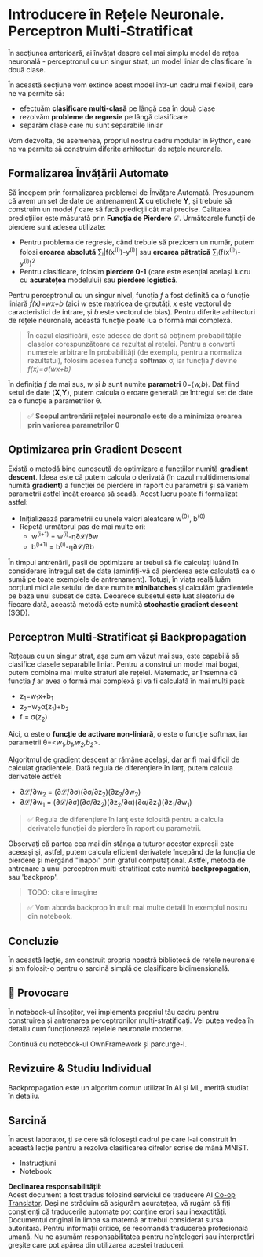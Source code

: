 <!--
CO_OP_TRANSLATOR_METADATA:
{
  "original_hash": "df98b2c59f87d8543135301e87969f70",
  "translation_date": "2025-05-20T02:26:45+00:00",
  "source_file": "15-rag-and-vector-databases/data/own_framework.md",
  "language_code": "ro"
}
-->
# Introducere în Rețele Neuronale. Perceptron Multi-Stratificat

În secțiunea anterioară, ai învățat despre cel mai simplu model de rețea neuronală - perceptronul cu un singur strat, un model liniar de clasificare în două clase.

În această secțiune vom extinde acest model într-un cadru mai flexibil, care ne va permite să:

* efectuăm **clasificare multi-clasă** pe lângă cea în două clase
* rezolvăm **probleme de regresie** pe lângă clasificare
* separăm clase care nu sunt separabile liniar

Vom dezvolta, de asemenea, propriul nostru cadru modular în Python, care ne va permite să construim diferite arhitecturi de rețele neuronale.

## Formalizarea Învățării Automate

Să începem prin formalizarea problemei de Învățare Automată. Presupunem că avem un set de date de antrenament **X** cu etichete **Y**, și trebuie să construim un model *f* care să facă predicții cât mai precise. Calitatea predicțiilor este măsurată prin **Funcția de Pierdere** ℒ. Următoarele funcții de pierdere sunt adesea utilizate:

* Pentru problema de regresie, când trebuie să prezicem un număr, putem folosi **eroarea absolută** ∑<sub>i</sub>|f(x<sup>(i)</sup>)-y<sup>(i)</sup>| sau **eroarea pătratică** ∑<sub>i</sub>(f(x<sup>(i)</sup>)-y<sup>(i)</sup>)<sup>2</sup>
* Pentru clasificare, folosim **pierdere 0-1** (care este esențial același lucru cu **acuratețea** modelului) sau **pierdere logistică**.

Pentru perceptronul cu un singur nivel, funcția *f* a fost definită ca o funcție liniară *f(x)=wx+b* (aici *w* este matricea de greutăți, *x* este vectorul de caracteristici de intrare, și *b* este vectorul de bias). Pentru diferite arhitecturi de rețele neuronale, această funcție poate lua o formă mai complexă.

> În cazul clasificării, este adesea de dorit să obținem probabilitățile claselor corespunzătoare ca rezultat al rețelei. Pentru a converti numerele arbitrare în probabilități (de exemplu, pentru a normaliza rezultatul), folosim adesea funcția **softmax** σ, iar funcția *f* devine *f(x)=σ(wx+b)*

În definiția *f* de mai sus, *w* și *b* sunt numite **parametri** θ=⟨*w,b*⟩. Dat fiind setul de date ⟨**X**,**Y**⟩, putem calcula o eroare generală pe întregul set de date ca o funcție a parametrilor θ.

> ✅ **Scopul antrenării rețelei neuronale este de a minimiza eroarea prin varierea parametrilor θ**

## Optimizarea prin Gradient Descent

Există o metodă bine cunoscută de optimizare a funcțiilor numită **gradient descent**. Ideea este că putem calcula o derivată (în cazul multidimensional numită **gradient**) a funcției de pierdere în raport cu parametrii și să variem parametrii astfel încât eroarea să scadă. Acest lucru poate fi formalizat astfel:

* Inițializează parametrii cu unele valori aleatoare w<sup>(0)</sup>, b<sup>(0)</sup>
* Repetă următorul pas de mai multe ori:
    - w<sup>(i+1)</sup> = w<sup>(i)</sup>-η∂ℒ/∂w
    - b<sup>(i+1)</sup> = b<sup>(i)</sup>-η∂ℒ/∂b

În timpul antrenării, pașii de optimizare ar trebui să fie calculați luând în considerare întregul set de date (amintiți-vă că pierderea este calculată ca o sumă pe toate exemplele de antrenament). Totuși, în viața reală luăm porțiuni mici ale setului de date numite **minibatches** și calculăm gradientele pe baza unui subset de date. Deoarece subsetul este luat aleatoriu de fiecare dată, această metodă este numită **stochastic gradient descent** (SGD).

## Perceptron Multi-Stratificat și Backpropagation

Rețeaua cu un singur strat, așa cum am văzut mai sus, este capabilă să clasifice clasele separabile liniar. Pentru a construi un model mai bogat, putem combina mai multe straturi ale rețelei. Matematic, ar însemna că funcția *f* ar avea o formă mai complexă și va fi calculată în mai mulți pași:
* z<sub>1</sub>=w<sub>1</sub>x+b<sub>1</sub>
* z<sub>2</sub>=w<sub>2</sub>α(z<sub>1</sub>)+b<sub>2</sub>
* f = σ(z<sub>2</sub>)

Aici, α este o **funcție de activare non-liniară**, σ este o funcție softmax, iar parametrii θ=<*w<sub>1</sub>,b<sub>1</sub>,w<sub>2</sub>,b<sub>2</sub>*>.

Algoritmul de gradient descent ar rămâne același, dar ar fi mai dificil de calculat gradientele. Dată regula de diferențiere în lanț, putem calcula derivatele astfel:

* ∂ℒ/∂w<sub>2</sub> = (∂ℒ/∂σ)(∂σ/∂z<sub>2</sub>)(∂z<sub>2</sub>/∂w<sub>2</sub>)
* ∂ℒ/∂w<sub>1</sub> = (∂ℒ/∂σ)(∂σ/∂z<sub>2</sub>)(∂z<sub>2</sub>/∂α)(∂α/∂z<sub>1</sub>)(∂z<sub>1</sub>/∂w<sub>1</sub>)

> ✅ Regula de diferențiere în lanț este folosită pentru a calcula derivatele funcției de pierdere în raport cu parametrii.

Observați că partea cea mai din stânga a tuturor acestor expresii este aceeași și, astfel, putem calcula eficient derivatele începând de la funcția de pierdere și mergând "înapoi" prin graful computațional. Astfel, metoda de antrenare a unui perceptron multi-stratificat este numită **backpropagation**, sau 'backprop'.

> TODO: citare imagine

> ✅ Vom aborda backprop în mult mai multe detalii în exemplul nostru din notebook.

## Concluzie

În această lecție, am construit propria noastră bibliotecă de rețele neuronale și am folosit-o pentru o sarcină simplă de clasificare bidimensională.

## 🚀 Provocare

În notebook-ul însoțitor, vei implementa propriul tău cadru pentru construirea și antrenarea perceptronilor multi-stratificați. Vei putea vedea în detaliu cum funcționează rețelele neuronale moderne.

Continuă cu notebook-ul OwnFramework și parcurge-l.

## Revizuire & Studiu Individual

Backpropagation este un algoritm comun utilizat în AI și ML, merită studiat în detaliu.

## Sarcină

În acest laborator, ți se cere să folosești cadrul pe care l-ai construit în această lecție pentru a rezolva clasificarea cifrelor scrise de mână MNIST.

* Instrucțiuni
* Notebook

**Declinarea responsabilității**:  
Acest document a fost tradus folosind serviciul de traducere AI [Co-op Translator](https://github.com/Azure/co-op-translator). Deși ne străduim să asigurăm acuratețea, vă rugăm să fiți conștienți că traducerile automate pot conține erori sau inexactități. Documentul original în limba sa maternă ar trebui considerat sursa autoritară. Pentru informații critice, se recomandă traducerea profesională umană. Nu ne asumăm responsabilitatea pentru neînțelegeri sau interpretări greșite care pot apărea din utilizarea acestei traduceri.